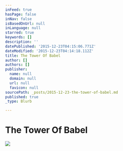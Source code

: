 ```yaml
---
inFeed: true
hasPage: false
inNav: false
isBasedOnUrl: null
inLanguage: null
starred: true
keywords: []
description: ''
datePublished: '2015-12-23T04:15:06.771Z'
dateModified: '2015-12-23T04:14:18.112Z'
title: The Tower Of Babel
author: []
authors: []
publisher:
  name: null
  domain: null
  url: null
  favicon: null
sourcePath: _posts/2015-12-23-the-tower-of-babel.md
published: true
_type: Blurb

---
```

# The Tower Of Babel
![](https://the-grid-user-content.s3-us-west-2.amazonaws.com/dd4265a9-bb82-4b54-9f49-a80de3e752c4.jpg)